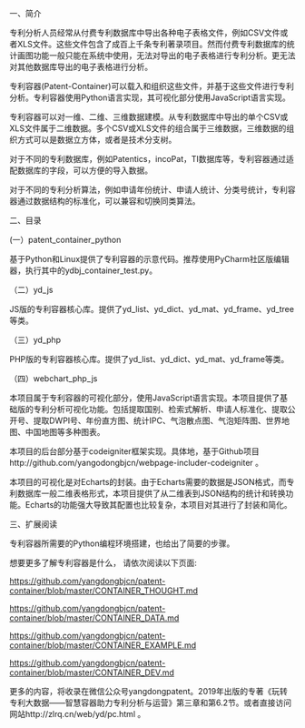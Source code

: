 一、简介

专利分析人员经常从付费专利数据库中导出各种电子表格文件，例如CSV文件或者XLS文件。这些文件包含了成百上千条专利著录项目。然而付费专利数据库的统计画图功能一般只能在系统中使用，无法对导出的电子表格进行专利分析。更无法对其他数据库导出的电子表格进行分析。

专利容器(Patent-Container)可以载入和组织这些文件，并基于这些文件进行专利分析。专利容器使用Python语言实现，其可视化部分使用JavaScript语言实现。

专利容器可以对一维、二维、三维数据建模。从专利数据库中导出的单个CSV或XLS文件属于二维数据。多个CSV或XLS文件的组合属于三维数据，三维数据的组织方式可以是数据立方体，或者是技术分支树。

对于不同的专利数据库，例如Patentics，incoPat，TI数据库等，专利容器通过适配数据库的字段，可以方便的导入数据。

对于不同的专利分析算法，例如申请年份统计、申请人统计、分类号统计，专利容器通过数据结构的标准化，可以兼容和切换同类算法。

二、目录

(一）patent_container_python

基于Python和Linux提供了专利容器的示意代码。推荐使用PyCharm社区版编辑器，执行其中的ydbj_container_test.py。

（二）yd_js

JS版的专利容器核心库。提供了yd_list、yd_dict、yd_mat、yd_frame、yd_tree等类。

（三）yd_php

PHP版的专利容器核心库。提供了yd_list、yd_dict、yd_mat、yd_frame等类。

（四）webchart_php_js

本项目属于专利容器的可视化部分，使用JavaScript语言实现。本项目提供了基础版的专利分析可视化功能。包括提取国别、检索式解析、申请人标准化、提取公开号、提取DWPI号、年份直方图、统计IPC、气泡散点图、气泡矩阵图、世界地图、中国地图等多种图表。

本项目的后台部分基于codeigniter框架实现。具体地，基于Github项目http://github.com/yangodongbjcn/webpage-includer-codeigniter 。

本项目的可视化是对Echarts的封装。由于Echarts需要的数据是JSON格式，而专利数据库一般二维表格形式，本项目提供了从二维表到JSON结构的统计和转换功能。Echarts的功能强大导致其配置也比较复杂，本项目对其进行了封装和简化。

三、扩展阅读

专利容器所需要的Python编程环境搭建，也给出了简要的步骤。

想要更多了解专利容器是什么，
请依次阅读以下页面:

https://github.com/yangdongbjcn/patent-container/blob/master/CONTAINER_THOUGHT.md 

https://github.com/yangdongbjcn/patent-container/blob/master/CONTAINER_DATA.md

https://github.com/yangdongbjcn/patent-container/blob/master/CONTAINER_EXAMPLE.md

https://github.com/yangdongbjcn/patent-container/blob/master/CONTAINER_DEV.md

更多的内容，将收录在微信公众号yangdongpatent。2019年出版的专著《玩转专利大数据——智慧容器助力专利分析与运营》第三章和第6.2节。或者直接访问网站http://zlrq.cn/web/yd/pc.html 。
